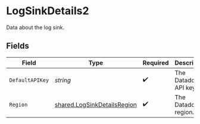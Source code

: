 # LogSinkDetails2

Data about the log sink.


## Fields

| Field                                                                      | Type                                                                       | Required                                                                   | Description                                                                | Example                                                                    |
| -------------------------------------------------------------------------- | -------------------------------------------------------------------------- | -------------------------------------------------------------------------- | -------------------------------------------------------------------------- | -------------------------------------------------------------------------- |
| `DefaultAPIKey`                                                            | *string*                                                                   | :heavy_check_mark:                                                         | The Datadog API key.                                                       | abcdef12345678900000000000000000                                           |
| `Region`                                                                   | [shared.LogSinkDetailsRegion](../../models/shared/logsinkdetailsregion.md) | :heavy_check_mark:                                                         | The Datadog region.                                                        | eu                                                                         |